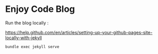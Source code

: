 Enjoy Code Blog 
=====================

Run the blog locally :

https://help.github.com/en/articles/setting-up-your-github-pages-site-locally-with-jekyll

`bundle exec jekyll serve`

